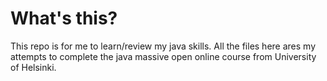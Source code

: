 # What's this?

This repo is for me to learn/review my java skills. All the files here ares my attempts to complete the java  massive open online course from University of Helsinki.
